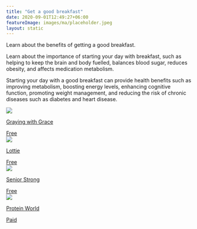 ```yaml
---
title: "Get a good breakfast"
date: 2020-09-01T12:49:27+06:00
featureImage: images/ma/placeholder.jpeg
layout: static
---
```


Learn about the benefits of getting a good breakfast.

Learn about the importance of starting your day with breakfast, such as helping to keep the brain and body fuelled, balances blood sugar, reduces obesity, and affects medication metabolism.

Starting your day with a good breakfast can provide health benefits such as improving metabolism, boosting energy levels, enhancing cognitive function, promoting weight management, and reducing the risk of chronic diseases such as diabetes and heart disease.

<a class="ma-link" href="https://www.grayingwithgrace.com/importance-of-breakfast-for-elderly/"><div class="ma-card ma-card-Health"><div class="ma-icon"><img src ="/images/icon-check.png"/></div><div class="ma-name"><p>Graying with Grace</p></div><div class="ma-paid-text"><span>Free</span></div></div></a><a class="ma-link" href="https://lottie.org/carecollective/healthy-breakfast-ideas-for-the-elderly/"><div class="ma-card ma-card-Health"><div class="ma-icon"><img src ="/images/icon-check.png"/></div><div class="ma-name"><p>Lottie</p></div><div class="ma-paid-text"><span>Free</span></div></div></a><a class="ma-link" href="https://www.seniorstrong.org/what-is-a-good-breakfast-for-seniors/"><div class="ma-card ma-card-Health"><div class="ma-icon"><img src ="/images/icon-check.png"/></div><div class="ma-name"><p>Senior Strong</p></div><div class="ma-paid-text"><span>Free</span></div></div></a><a class="ma-link" href="https://click.linksynergy.com/deeplink?id=L8N3em0sP4o&mid=47594&murl=https://proteinworld.com/"><div class="ma-card ma-card-Health"><div class="ma-icon"><img src ="/images/icon-pound.png"/></div><div class="ma-name"><p>Protein World   </p></div><div class="ma-paid-text"><span>Paid</span></div></div></a>  

<br/><br/>






